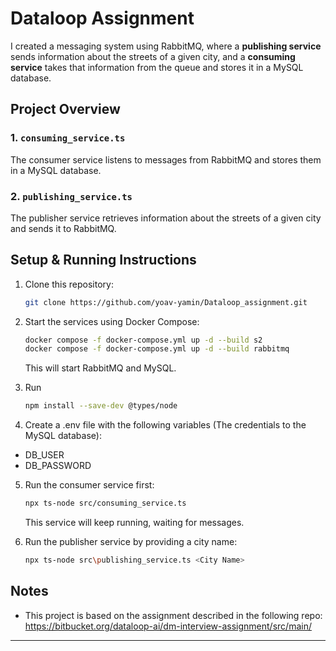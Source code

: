 # Dataloop Assignment

I created a messaging system using RabbitMQ, where a **publishing service** sends information about the streets of a given city, and a **consuming service** takes that information from the queue and stores it in a MySQL database.

## Project Overview

### 1. `consuming_service.ts`
The consumer service listens to messages from RabbitMQ and stores them in a MySQL database.

### 2. `publishing_service.ts`
The publisher service retrieves information about the streets of a given city and sends it to RabbitMQ.


## Setup & Running Instructions

1. Clone this repository:
   ```sh
   git clone https://github.com/yoav-yamin/Dataloop_assignment.git
   ```

2. Start the services using Docker Compose:
   ```sh
   docker compose -f docker-compose.yml up -d --build s2
   docker compose -f docker-compose.yml up -d --build rabbitmq
   ```
   This will start RabbitMQ and MySQL.

3. Run 
   ```sh
   npm install --save-dev @types/node
   ```
   
4. Create a .env file with the following variables (The credentials to the MySQL database):
  - DB_USER
  - DB_PASSWORD

5. Run the consumer service first:
   ```sh
   npx ts-node src/consuming_service.ts
   ```
   This service will keep running, waiting for messages.

6. Run the publisher service by providing a city name:
   ```sh
   npx ts-node src\publishing_service.ts <City Name>
   ```

## Notes
- This project is based on the assignment described in the following repo:
https://bitbucket.org/dataloop-ai/dm-interview-assignment/src/main/


---


